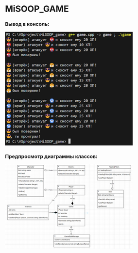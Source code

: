 # MiSOOP_GAME
### Вывод в консоль:

<img src="out.png" width="420"/>

### Предпросмотр диаграммы классов: 

<img src="diagram_image.png" width="420"/>
